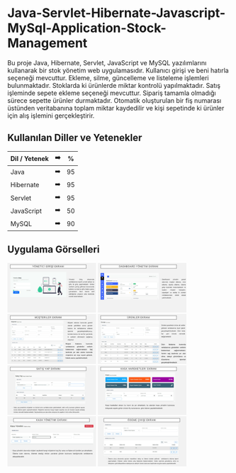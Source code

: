 # Java-Servlet-Hibernate-Javascript-MySql-Application-Stock-Management

Bu proje Java, Hibernate, Servlet, JavaScript ve MySQL yazılımlarını kullanarak bir stok yönetim web uygulamasıdır. Kullanıcı girişi ve beni hatırla seçeneği mevcuttur. Ekleme, silme, güncelleme ve listeleme işlemleri bulunmaktadır. Stoklarda ki ürünlerde miktar kontrolü yapılmaktadır. Satış işleminde sepete ekleme  seçeneği mevcuttur. Sipariş tamamla olmadığı sürece sepette ürünler durmaktadır. Otomatik oluşturulan bir fiş numarası üstünden veritabanına toplam miktar kaydedilir ve kişi sepetinde ki ürünler için alış işlemini gerçekleştirir.


## Kullanılan Diller ve Yetenekler

| Dil / Yetenek | :arrow_right: | % |
| ------------- |:-------------:|:-------------:|
| Java | :arrow_right: | 95 |
| Hibernate | :arrow_right: | 95 |
| Servlet | :arrow_right: | 95 |
| JavaScript | :arrow_right: | 50 |
| MySQL | :arrow_right: | 90 |

## Uygulama Görselleri

<p>
<a href="https://github.com/turancaymaz/Java-Servlet-Hibernate-Javascript-MySql-Application-Stock-Management/blob/main/project-image/Depo%20projesi-page-2.jpg" target="_blank">
<img src="https://github.com/turancaymaz/Java-Servlet-Hibernate-Javascript-MySql-Application-Stock-Management/blob/main/project-image/Depo%20projesi-page-2.jpg" width="200" style="max-width:100%;"></a>


<a href="https://github.com/turancaymaz/Java-Servlet-Hibernate-Javascript-MySql-Application-Stock-Management/blob/main/project-image/Depo%20projesi-page-3.jpgg" target="_blank">
<img src="https://github.com/turancaymaz/Java-Servlet-Hibernate-Javascript-MySql-Application-Stock-Management/blob/main/project-image/Depo%20projesi-page-3.jpg" width="200" style="max-width:100%;"></a>
  
  

<a href="https://github.com/turancaymaz/Java-Servlet-Hibernate-Javascript-MySql-Application-Stock-Management/blob/main/project-image/Depo%20projesi-page-4.jpg" target="_blank">
<img src="https://github.com/turancaymaz/Java-Servlet-Hibernate-Javascript-MySql-Application-Stock-Management/blob/main/project-image/Depo%20projesi-page-4.jpg" width="200" style="max-width:100%;"></a>
  

<a href="https://github.com/turancaymaz/Java-Servlet-Hibernate-Javascript-MySql-Application-Stock-Management/blob/main/project-image/Depo%20projesi-page-5.jpg" target="_blank">
<img src="https://github.com/turancaymaz/Java-Servlet-Hibernate-Javascript-MySql-Application-Stock-Management/blob/main/project-image/Depo%20projesi-page-5.jpg" width="200" style="max-width:100%;"></a>
  

<a href="https://github.com/turancaymaz/Java-Servlet-Hibernate-Javascript-MySql-Application-Stock-Management/blob/main/project-image/Depo%20projesi-page-6.jpg" target="_blank">
<img src="https://github.com/turancaymaz/Java-Servlet-Hibernate-Javascript-MySql-Application-Stock-Management/blob/main/project-image/Depo%20projesi-page-6.jpg" width="200" style="max-width:100%;"></a>
  

<a href="https://github.com/turancaymaz/Java-Servlet-Hibernate-Javascript-MySql-Application-Stock-Management/blob/main/project-image/Depo%20projesi-page-7.jpg" target="_blank">
<img src="https://github.com/turancaymaz/Java-Servlet-Hibernate-Javascript-MySql-Application-Stock-Management/blob/main/project-image/Depo%20projesi-page-7.jpg" width="200" style="max-width:100%;"></a>
  
<a href="https://github.com/turancaymaz/Java-Servlet-Hibernate-Javascript-MySql-Application-Stock-Management/blob/main/project-image/Depo%20projesi-page-8.jpg" target="_blank">
<img src="https://github.com/turancaymaz/Java-Servlet-Hibernate-Javascript-MySql-Application-Stock-Management/blob/main/project-image/Depo%20projesi-page-8.jpg" width="200" style="max-width:100%;"></a>
  
<a href="https://github.com/turancaymaz/Java-Servlet-Hibernate-Javascript-MySql-Application-Stock-Management/blob/main/project-image/Depo%20projesi-page-9.jpg" target="_blank">
<img src="https://github.com/turancaymaz/Java-Servlet-Hibernate-Javascript-MySql-Application-Stock-Management/blob/main/project-image/Depo%20projesi-page-9.jpg" width="200" style="max-width:100%;"></a>
  

  
  

</p>
 

